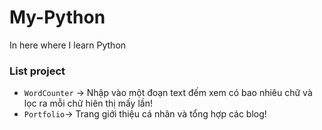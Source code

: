 # My-Python
In here where I learn Python

### List project
- `WordCounter` -> Nhập vào một đoạn text đếm xem có bao nhiêu chữ và lọc ra mỗi chữ hiên thị mấy lần!
- `Portfolio`-> Trang giới thiệu cá nhân và tổng hợp các blog!
